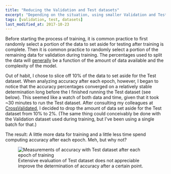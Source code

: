 ```yaml
---
title: "Reducing the Validation and Test datasets"
excerpt: "Depending on the situation, using smaller Validation and Test datasets can leave more data for training, and reduce time spent computing accuracy, without any impact on determining accuracy."
tags: [validation, test, datasets]
last_modified_at: 2017-10-23
---
```


Before starting the process of training, it is common practice to first randomly select a portion of the data to set aside for testing after training is complete. Then it is common practice to randomly select a portion of the remaining data for validation during training. The percentages used to split the data will [generally](https://www.youtube.com/watch?v=oJzDsnPq4vU) be a function of the amount of data available and the complexity of the model.

Out of habit, I chose to slice off 10% of the data to set aside for the Test dataset. When analyzing accuracy after each epoch, however, I began to notice that the accuracy percentages converged on a relatively stable determination long before the I finished running the Test dataset (see below). This seemed like a watch of both data and time, given that it took ~30 minutes to run the Test dataset. After consulting my colleagues at [CrossValidated](https://stats.stackexchange.com/questions/304977/can-i-use-a-tiny-validation-set), I decided to drop the amount of data set aside for the Test dataset from 10% to 2%. (The same thing could conceivably be done with the Validation dataset used during training, but I've been using a single batch for that.)

The result: A little more data for training and a little less time spend computing accuracy after each epoch. Meh, but why not?

<figure>
    <img src="{{ site.baseurl }}/assets/images/test-accuracy.png" alt="Measurements of accuracy with Test dataset after each epoch of training"/><figcaption>Extensive evaluation of Test dataset does not appreciable improve the determination of accuracy after a certain point.</figcaption>
</figure>
